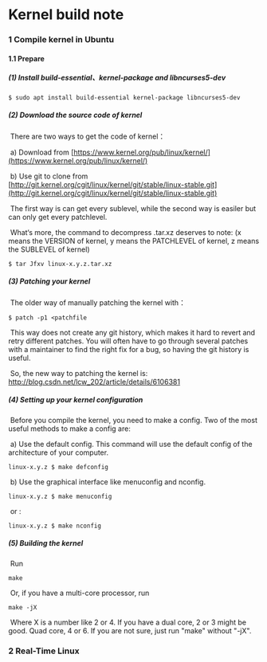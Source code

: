 # Kernel build note

### 1 Compile kernel in Ubuntu

#### 1.1 Prepare

##### (1) Install build-essential、kernel-package and libncurses5-dev

```shell
$ sudo apt install build-essential kernel-package libncurses5-dev
```

##### (2) Download the source code of kernel

​	There are two ways to get the code of kernel：

​	a) Download from [https://www.kernel.org/pub/linux/kernel/](https://www.kernel.org/pub/linux/kernel/)

​	b) Use git to clone from [http://git.kernel.org/cgit/linux/kernel/git/stable/linux-stable.git](http://git.kernel.org/cgit/linux/kernel/git/stable/linux-stable.git)

​	The first way is can get every sublevel, while the second way is easiler but can only get every patchlevel.

​	What‘s more, the command to decompress .tar.xz deserves to note: (x means the VERSION of kernel, y means the PATCHLEVEL of kernel, z means the SUBLEVEL of kernel)

```shell
$ tar Jfxv linux-x.y.z.tar.xz
```

##### (3) Patching your kernel

​	The older way of manually patching the kernel with：

```shell
$ patch -p1 <patchfile
```

​	This way does not create any git history, which makes it hard to revert and retry different patches. You will often have to go through several patches with a maintainer to find the right fix for a bug, so having the git history is useful.

​	So, the new way to patching the kernel is: http://blog.csdn.net/lcw_202/article/details/6106381

##### (4) Setting up your kernel configuration

​	Before you compile the kernel, you need to make a config. Two of the most useful methods to make a config are:

​	a) Use the default config. This command will use the default config of the architecture of your computer.

```shell
linux-x.y.z $ make defconfig
```

​	b) Use the graphical interface like menuconfig and nconfig.

```shell
linux-x.y.z $ make menuconfig
```

​	or :

```shell
linux-x.y.z $ make nconfig
```

##### (5) Building the kernel

​	Run

```
make

```

​	Or, if you have a multi-core processor, run 

```
make -jX

```

​	Where X is a number like 2 or 4. If you have a dual core, 2 or 3 might be good. Quad core, 4 or 6. If you are not sure, just run "make" without "-jX".

### 2 Real-Time Linux

